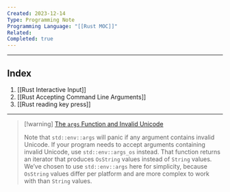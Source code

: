 ```yaml
---
Created: 2023-12-14
Type: Programming Note
Programming Language: "[[Rust MOC]]"
Related: 
Completed: true
---
```

---
## Index
1. [[Rust Interactive Input]]
2. [[Rust Accepting Command Line Arguments]]
3. [[Rust reading key press]]

---

> [!warning] [The `args` Function and Invalid Unicode](https://doc.rust-lang.org/book/ch12-01-accepting-command-line-arguments.html#the-args-function-and-invalid-unicode)
> 
> Note that `std::env::args` will panic if any argument contains invalid Unicode. If your program needs to accept arguments containing invalid Unicode, use `std::env::args_os` instead. That function returns an iterator that produces `OsString` values instead of `String` values. We’ve chosen to use `std::env::args` here for simplicity, because `OsString` values differ per platform and are more complex to work with than `String` values.

